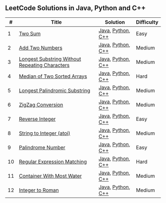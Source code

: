 ## LeetCode Solutions in Java, Python and C++


| #    | Title                                                        | Solution                                                     | Difficulty |
| ---- | ------------------------------------------------------------ | ------------------------------------------------------------ | ---------- |
| 1    | [Two Sum](https://leetcode.com/problems/two-sum/)            | [Java](https://github.com/shenhuaze/leetcode/blob/master/java/TwoSum.java), [Python](https://github.com/shenhuaze/leetcode/blob/master/python/two_sum.py), [C++](https://github.com/shenhuaze/leetcode/blob/master/cpp/two_sum.cpp) | Easy       |
| 2    | [Add Two Numbers](https://leetcode.com/problems/add-two-numbers/) | [Java](https://github.com/shenhuaze/leetcode/blob/master/java/AddTwoNumbers.java), [Python](https://github.com/shenhuaze/leetcode/blob/master/python/add_two_numbers.py), [C++](https://github.com/shenhuaze/leetcode/blob/master/cpp/add_two_numbers.cpp) | Medium     |
| 3    | [Longest Substring Without Repeating Characters](https://leetcode.com/problems/longest-substring-without-repeating-characters/) | [Java](https://github.com/shenhuaze/leetcode/blob/master/java/LongestSubstringWithoutRepeatingCharacters.java), [Python](https://github.com/shenhuaze/leetcode/blob/master/python/longest_substring_without_repeating_characters.py), [C++](https://github.com/shenhuaze/leetcode/blob/master/cpp/longest_substring_without_repeating_characters.cpp) | Medium     |
| 4    | [Median of Two Sorted Arrays](https://leetcode.com/problems/median-of-two-sorted-arrays/) | [Java](https://github.com/shenhuaze/leetcode/blob/master/java/MedianOfTwoSortedArrays.java), [Python](https://github.com/shenhuaze/leetcode/blob/master/python/median_of_two_sorted_arrays.py), [C++](https://github.com/shenhuaze/leetcode/blob/master/cpp/median_of_two_sorted_arrays.cpp) | Hard       |
| 5    | [Longest Palindromic Substring](https://leetcode.com/problems/longest-palindromic-substring/) | [Java](https://github.com/shenhuaze/leetcode/blob/master/java/LongestPalindromicSubstring.java), [Python](https://github.com/shenhuaze/leetcode/blob/master/python/longest_palindromic_substring.py), [C++](https://github.com/shenhuaze/leetcode/blob/master/cpp/longest_palindromic_substring.cpp) | Medium     |
| 6    | [ZigZag Conversion](https://leetcode.com/problems/zigzag-conversion/) | [Java](https://github.com/shenhuaze/leetcode/blob/master/java/ZigZagConversion.java), [Python](https://github.com/shenhuaze/leetcode/blob/master/python/zigzag_conversion.py), [C++](https://github.com/shenhuaze/leetcode/blob/master/cpp/zigzag_conversion.cpp) | Medium     |
| 7    | [Reverse Integer](https://leetcode.com/problems/reverse-integer/) | [Java](https://github.com/shenhuaze/leetcode/blob/master/java/ReverseInteger.java), [Python](https://github.com/shenhuaze/leetcode/blob/master/python/reverse_integer.py), [C++](https://github.com/shenhuaze/leetcode/blob/master/cpp/reverse_integer.cpp) | Easy       |
| 8    | [String to Integer (atoi)](https://leetcode.com/problems/string-to-integer-atoi/) | [Java](https://github.com/shenhuaze/leetcode/blob/master/java/StringToInteger.java), [Python](https://github.com/shenhuaze/leetcode/blob/master/python/string_to_integer.py), [C++](https://github.com/shenhuaze/leetcode/blob/master/cpp/string_to_integer.cpp) | Medium     |
| 9    | [Palindrome Number](https://leetcode.com/problems/palindrome-number/) | [Java](https://github.com/shenhuaze/leetcode/blob/master/java/PalindromeNumber.java), [Python](https://github.com/shenhuaze/leetcode/blob/master/python/palindrome_number.py), [C++](https://github.com/shenhuaze/leetcode/blob/master/cpp/palindrome_number.cpp) | Easy       |
| 10   | [Regular Expression Matching](https://leetcode.com/problems/regular-expression-matching/) | [Java](https://github.com/shenhuaze/leetcode/blob/master/java/RegularExpressionMatching.java), [Python](https://github.com/shenhuaze/leetcode/blob/master/python/regular_expression_matching.py), [C++](https://github.com/shenhuaze/leetcode/blob/master/cpp/regular_expression_matching.cpp) | Hard       |
| 11   | [Container With Most Water](https://leetcode.com/problems/container-with-most-water/) | [Java](https://github.com/shenhuaze/leetcode/blob/master/java/ContainerWithMostWater.java), [Python](https://github.com/shenhuaze/leetcode/blob/master/python/container_with_most_water.py), [C++](https://github.com/shenhuaze/leetcode/blob/master/cpp/container_with_most_water.cpp) | Medium     |
| 12   | [Integer to Roman](https://leetcode.com/problems/integer-to-roman/) | [Java](https://github.com/shenhuaze/leetcode/blob/master/java/IntegerToRoman.java), [Python](https://github.com/shenhuaze/leetcode/blob/master/python/integer_to_roman.py), [C++](https://github.com/shenhuaze/leetcode/blob/master/cpp/integer_to_roman.cpp) | Medium     |

